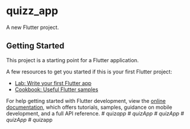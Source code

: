 # quizz_app

A new Flutter project.

## Getting Started

This project is a starting point for a Flutter application.

A few resources to get you started if this is your first Flutter project:

- [Lab: Write your first Flutter app](https://docs.flutter.dev/get-started/codelab)
- [Cookbook: Useful Flutter samples](https://docs.flutter.dev/cookbook)

For help getting started with Flutter development, view the
[online documentation](https://docs.flutter.dev/), which offers tutorials,
samples, guidance on mobile development, and a full API reference.
#   q u i z _ a p p  
 #   q u i z A p p  
 #   q u i z A p p  
 #   q u i z A p p  
 #   q u i z _ a p p  
 